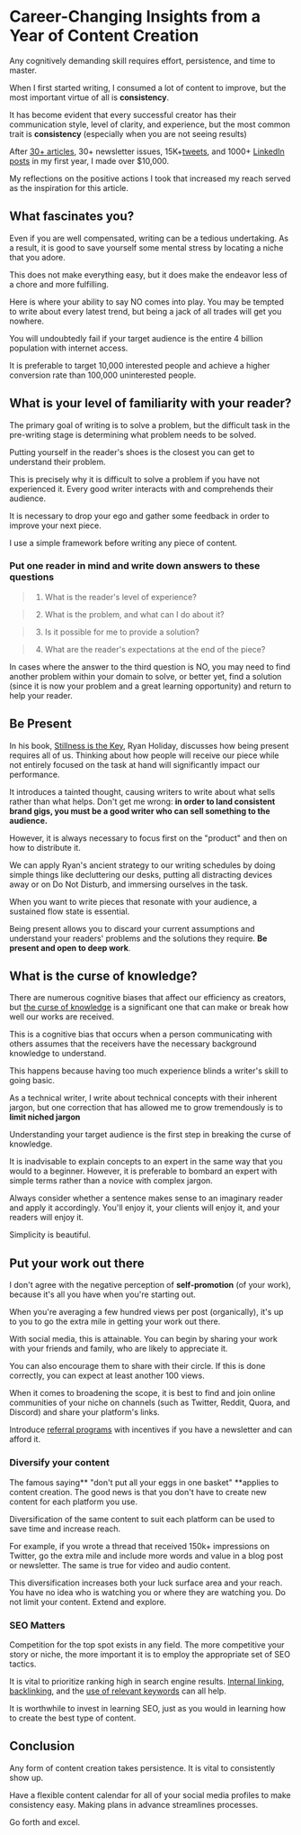 # Career-Changing Insights from a Year of Content Creation

Any cognitively demanding skill requires effort, persistence, and time to master.

When I first started writing, I consumed a lot of content to improve, but the most important virtue of all is **consistency**.

It has become evident that every successful creator has their communication style, level of clarity, and experience, but the most common trait is **consistency** (especially when you are not seeing results)

After [30+ articles](https://www.michaelasiedu.com/), 30+ newsletter issues, 15K+[tweets](https://twitter.com/asiedu_dev), and 1000+ [LinkedIn posts](https://www.linkedin.com/in/michael-asiedu/) in my first year, I made over $10,000.

My reflections on the positive actions I took that increased my reach served as the inspiration for this article.


## What fascinates you?

Even if you are well compensated, writing can be a tedious undertaking. As a result, it is good to save yourself some mental stress by locating a niche that you adore. 

This does not make everything easy, but it does make the endeavor less of a chore and more fulfilling.

Here is where your ability to say NO comes into play. You may be tempted to write about every latest trend, but being a jack of all trades will get you nowhere. 

You will undoubtedly fail if your target audience is the entire 4 billion population with internet access. 

It is preferable to target 10,000 interested people and achieve a higher conversion rate than 100,000 uninterested people.

## What is your level of familiarity with your reader?

The primary goal of writing is to solve a problem, but the difficult task in the pre-writing stage is determining what problem needs to be solved. 

Putting yourself in the reader's shoes is the closest you can get to understand their problem.

This is precisely why it is difficult to solve a problem if you have not experienced it. Every good writer interacts with and comprehends their audience. 

It is necessary to drop your ego and gather some feedback in order to improve your next piece.

I use a simple framework before writing any piece of content.

### Put one reader in mind and write down answers to these questions

> 1. What is the reader's level of experience?

> 2. What is the problem, and what can I do about it?

> 3. Is it possible for me to provide a solution?

> 4. What are the reader's expectations at the end of the piece?

In cases where the answer to the third question is NO, you may need to find another problem within your domain to solve, or better yet, find a solution (since it is now your problem and a great learning opportunity) and return to help your reader.

## Be Present

In his book, [Stillness is the Key](https://www.amazon.com/Stillness-Key-Ryan-Holiday/dp/0525538585), Ryan Holiday, discusses how being present requires all of us. Thinking about how people will receive our piece while not entirely focused on the task at hand will significantly impact our performance.

It introduces a tainted thought, causing writers to write about what sells rather than what helps. Don't get me wrong: **in order to land consistent brand gigs, you must be a good writer who can sell something to the audience.**

However, it is always necessary to focus first on the "product" and then on how to distribute it.

We can apply Ryan's ancient strategy to our writing schedules by doing simple things like decluttering our desks, putting all distracting devices away or on Do Not Disturb, and immersing ourselves in the task.

When you want to write pieces that resonate with your audience, a sustained flow state is essential. 

Being present allows you to discard your current assumptions and understand your readers' problems and the solutions they require. **Be present and open to deep work**.

## What is the curse of knowledge?

There are numerous cognitive biases that affect our efficiency as creators, but [the curse of knowledge](https://en.wikipedia.org/wiki/Curse_of_knowledge) is a significant one that can make or break how well our works are received.

This is a cognitive bias that occurs when a person communicating with others assumes that the receivers have the necessary background knowledge to understand.

This happens because having too much experience blinds a writer's skill to going basic.

As a technical writer, I write about technical concepts with their inherent jargon, but one correction that has allowed me to grow tremendously is to **limit niched jargon**

Understanding your target audience is the first step in breaking the curse of knowledge.

It is inadvisable to explain concepts to an expert in the same way that you would to a beginner. However, it is preferable to bombard an expert with simple terms rather than a novice with complex jargon.

Always consider whether a sentence makes sense to an imaginary reader and apply it accordingly. You'll enjoy it, your clients will enjoy it, and your readers will enjoy it.

Simplicity is beautiful.

## Put your work out there

I don't agree with the negative perception of **self-promotion** (of your work), because it's all you have when you're starting out. 

When you're averaging a few hundred views per post (organically), it's up to you to go the extra mile in getting your work out there. 

With social media, this is attainable. You can begin by sharing your work with your friends and family, who are likely to appreciate it.

You can also encourage them to share with their circle. If this is done correctly, you can expect at least another 100 views.
 
When it comes to broadening the scope, it is best to find and join online communities of your niche on channels (such as Twitter, Reddit, Quora, and Discord) and share your platform's links.

Introduce [referral programs](https://convertkit.com/newsletter-referral-program) with incentives if you have a newsletter and can afford it.

### Diversify your content

The famous saying** "don't put all your eggs in one basket" **applies to content creation. The good news is that you don't have to create new content for each platform you use. 

Diversification of the same content to suit each platform can be used to save time and increase reach.

For example, if you wrote a thread that received 150k+ impressions on Twitter, go the extra mile and include more words and value in a blog post or newsletter. The same is true for video and audio content.

This diversification increases both your luck surface area and your reach. You have no idea who is watching you or where they are watching you. Do not limit your content. Extend and explore.


### SEO Matters

Competition for the top spot exists in any field. The more competitive your story or niche, the more important it is to employ the appropriate set of SEO tactics.

It is vital to prioritize ranking high in search engine results. [Internal linking](https://neilpatel.com/blog/the-complete-guide-to-internal-linking/), [backlinking](https://mailchimp.com/marketing-glossary/backlinks/), and the [use of relevant keywords](https://blog.hubspot.com/marketing/how-to-do-keyword-research-ht) can all help. 

It is worthwhile to invest in learning SEO, just as you would in learning how to create the best type of content.


## Conclusion

Any form of content creation takes persistence. It is vital to consistently show up.

Have a flexible content calendar for all of your social media profiles to make consistency easy. Making plans in advance streamlines processes.

Go forth and excel.